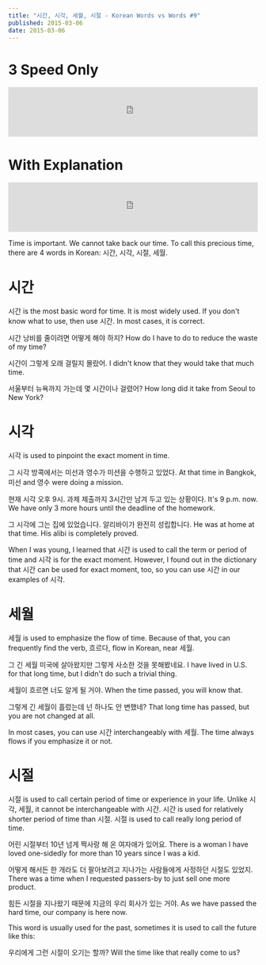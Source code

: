 ```yaml
---
title: "시간, 시각, 세월, 시절 - Korean Words vs Words #9"
published: 2015-03-06
date: 2015-03-06
---
```


#  3 Speed Only

<iframe id="audio_iframe" src="https://www.podbean.com/media/player/zxgcu-544364/initByJs/1/auto/1?skin=8" width="100%" height="100" frameborder="0" scrolling="no"></iframe>

#  With Explanation

<iframe id="audio_iframe" src="https://www.podbean.com/media/player/expj3-544368/initByJs/1/auto/1?skin=8" width="100%" height="100" frameborder="0" scrolling="no"></iframe>

Time is important. We cannot take back our time. To call this precious time, there are 4 words in Korean: 시간, 시각, 시절, 세월.

#  시간

시간 is the most basic word for time. It is most widely used. If you don't know what to use, then use 시간. In most cases, it is correct.

시간 낭비를 줄이려면 어떻게 해야 하지?
How do I have to do to reduce the waste of my time?

시간이 그렇게 오래 걸릴지 몰랐어.
I didn't know that they would take that much time.

서울부터 뉴욕까지 가는데 몇 시간이나 걸렸어?
How long did it take from Seoul to New York?

#  시각

시각 is used to pinpoint the exact moment in time.

그 시각 방콕에서는 미선과 영수가 미션을 수행하고 있었다.
At that time in Bangkok, 미선 and 영수 were doing a mission.

현재 시각 오후 9시. 과제 제출까지 3시간만 남겨 두고 있는 상황이다.
It's 9 p.m. now. We have only 3 more hours until the deadline of the homework.

그 시각에 그는 집에 있었습니다. 알리바이가 완전히 성립합니다.
He was at home at that time. His alibi is completely proved.

When I was young, I learned that 시간 is used to call the term or period of time and 시각 is for the exact moment. However, I found out in the dictionary that 시간 can be used for exact moment, too, so you can use 시간 in our examples of 시각.

#  세월

세월 is used to emphasize the flow of time. Because of that, you can frequently find the verb, 흐르다, flow in Korean, near 세월.

그 긴 세월 미국에 살아왔지만 그렇게 사소한 것을 못해봤네요.
I have lived in U.S. for that long time, but I didn't do such a trivial thing.

세월이 흐르면 너도 알게 될 거야.
When the time passed, you will know that.

그렇게 긴 세월이 흘렀는데 넌 하나도 안 변했네?
That long time has passed, but you are not changed at all.

In most cases, you can use 시간 interchangeably with 세월. The time always flows if you emphasize it or not.

#  시절

시절 is used to call certain period of time or experience in your life. Unlike 시각, 세월, it cannot be interchangeable with 시간. 시간 is used for relatively shorter period of time than 시절. 시절 is used to call really long period of time.

어린 시절부터 10년 넘게 짝사랑 해 온 여자애가 있어요.
There is a woman I have loved one-sidedly for more than 10 years since I was a kid.

어떻게 해서든 한 개라도 더 팔아보려고 지나가는 사람들에게 사정하던 시절도 있었지.
There was a time when I requested passers-by to just sell one more product.

힘든 시절을 지나왔기 때문에 지금의 우리 회사가 있는 거야.
As we have passed the hard time, our company is here now.

This word is usually used for the past, sometimes it is used to call the future like this:

우리에게 그런 시절이 오기는 할까?
Will the time like that really come to us?